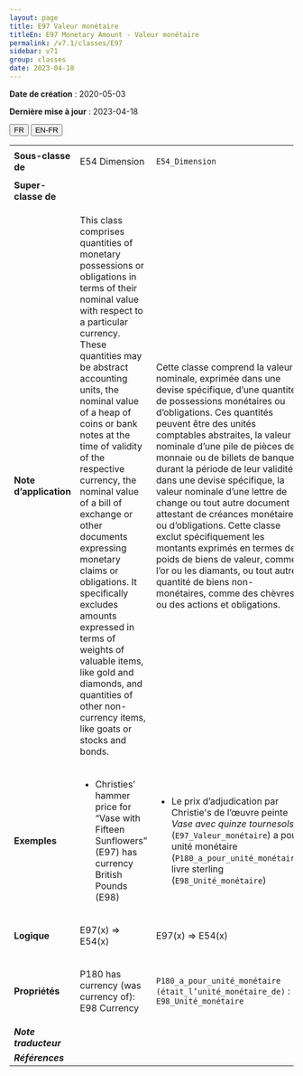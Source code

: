 ```yaml
---
layout: page
title: E97 Valeur monétaire
titleEn: E97 Monetary Amount - Valeur monétaire
permalink: /v7.1/classes/E97
sidebar: v71
group: classes
date: 2023-04-18
---
```


**Date de création** : 2020-05-03

**Dernière mise à jour** : 2023-04-18

<div class="lang-buttons">
  <button id="fr" class="activate">FR</button>
  <button id="en-fr">EN-FR</button>
</div>

<table>
<tbody>
<tr>
<td><strong>Sous-classe de</strong></td>
<td class="en">
<p>E54 Dimension</p>
</td>
<td>
<p><code class="language-plaintext highlighter-rouge">E54_Dimension</code></p>
</td>
</tr>
<tr>
<td><strong>Super-classe de</strong></td>
<td class="en">
</td>
<td>
</td>
</tr>
<tr>
<td><strong>Note d’application</strong></td>
<td class="en">
<p>This class comprises quantities of monetary possessions or obligations in terms of their nominal value with respect to a particular currency. These quantities may be abstract accounting units, the nominal value of a heap of coins or bank notes at the time of validity of the respective currency, the nominal value of a bill of exchange or other documents expressing monetary claims or obligations. It specifically excludes amounts expressed in terms of weights of valuable items, like gold and diamonds, and quantities of other non-currency items, like goats or stocks and bonds.</p>
</td>
<td>
<p>Cette classe comprend la valeur nominale, exprimée dans une devise spécifique, d’une quantité de possessions monétaires ou d’obligations. Ces quantités peuvent être des unités comptables abstraites, la valeur nominale d’une pile de pièces de monnaie ou de billets de banque durant la période de leur validité dans une devise spécifique, la valeur nominale d’une lettre de change ou tout autre document attestant de créances monétaires ou d’obligations. Cette classe exclut spécifiquement les montants exprimés en termes de poids de biens de valeur, comme l’or ou les diamants, ou tout autre quantité de biens non-monétaires, comme des chèvres ou des actions et obligations.</p>
</td>
</tr>
<tr>
<td><strong>Exemples</strong></td>
<td class="en">
<ul>
<li><p>Christies’ hammer price for “Vase with Fifteen Sunflowers” (E97) has currency British Pounds (E98)</p>
</li>
</ul>
</td>
<td>
<ul>
<li><p>Le prix d’adjudication par Christie's de l’œuvre peinte <em>Vase avec quinze tournesols</em> (<code class="language-plaintext highlighter-rouge">E97_Valeur_monétaire</code>) a pour unité monétaire (<code class="language-plaintext highlighter-rouge">P180_a_pour_unité_monétaire</code>) livre sterling (<code class="language-plaintext highlighter-rouge">E98_Unité_monétaire</code>)</p>
</li>
</ul>
</td>
</tr>
<tr>
<td><strong>Logique</strong></td>
<td class="en">
<p>E97(x) ⇒ E54(x)</p>
</td>
<td>
<p>E97(x) ⇒ E54(x)</p>
</td>
</tr>
<tr>
<td><strong>Propriétés</strong></td>
<td class="en">
<p>P180 has currency (was currency of): E98 Currency</p>
</td>
<td>
<p><code class="language-plaintext highlighter-rouge">P180_a_pour_unité_monétaire (était_l’unité_monétaire_de)</code> : <code class="language-plaintext highlighter-rouge">E98_Unité_monétaire</code></p>
</td>
</tr>
<tr>
<td><strong><em>Note traducteur</em></strong></td>
<td colspan="2">
</td>
</tr>
<tr>
<td><strong><em>Références</em></strong></td>
<td colspan="2">
<p><em></em></p>
</td>
</tr>
</tbody>
</table>

				